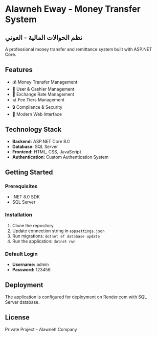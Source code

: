 # Alawneh Eway - Money Transfer System

## نظم الحوالات المالية - العوني

A professional money transfer and remittance system built with ASP.NET Core.

## Features

- 💰 Money Transfer Management
- 👥 User & Cashier Management
- 💱 Exchange Rate Management
- 📊 Fee Tiers Management
- 🔒 Compliance & Security
- 📱 Modern Web Interface

## Technology Stack

- **Backend:** ASP.NET Core 8.0
- **Database:** SQL Server
- **Frontend:** HTML, CSS, JavaScript
- **Authentication:** Custom Authentication System

## Getting Started

### Prerequisites

- .NET 8.0 SDK
- SQL Server

### Installation

1. Clone the repository
2. Update connection string in `appsettings.json`
3. Run migrations: `dotnet ef database update`
4. Run the application: `dotnet run`

### Default Login

- **Username:** admin
- **Password:** 123456

## Deployment

The application is configured for deployment on Render.com with SQL Server database.

## License

Private Project - Alawneh Company
